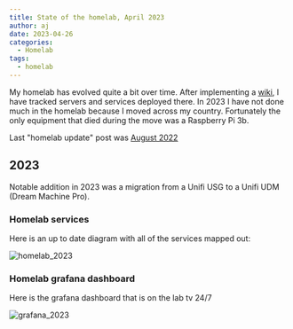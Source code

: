 ```yaml
---
title: State of the homelab, April 2023
author: aj
date: 2023-04-26
categories:
  - Homelab
tags:
  - homelab
---
```


My homelab has evolved quite a bit over time. After implementing a [wiki][1], I have tracked servers and services deployed there. In 2023 I have not done much in the homelab because I moved across my country. Fortunately the only equipment that died during the move was a Raspberry Pi 3b.

Last "homelab update" post was [August 2022][2]


## 2023

Notable addition in 2023 was a migration from a Unifi USG to a Unifi UDM (Dream Machine Pro).


### Homelab services

Here is an up to date diagram with all of the services mapped out:

![homelab_2023](/images/homelab_2023.png)

### Homelab grafana dashboard

Here is the grafana dashboard that is on the lab tv 24/7

![grafana_2023](/images/grafana_2023.png)

 [1]: /posts/dokuwiki/
 [2]: /posts/homelab-august-2022/
